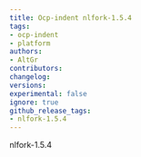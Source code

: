 ```yaml
---
title: Ocp-indent nlfork-1.5.4
tags:
- ocp-indent
- platform
authors:
- AltGr
contributors:
changelog:
versions:
experimental: false
ignore: true
github_release_tags:
- nlfork-1.5.4
---
```


<p>nlfork-1.5.4</p>

